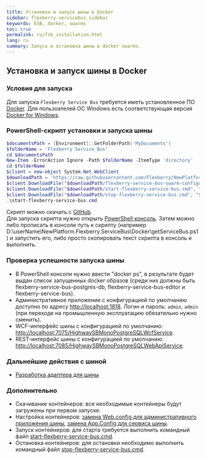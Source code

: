 ```yaml
---
title: Установка и запуск шины в Docker
sidebar: flexberry-servicebus_sidebar
keywords: ESB, docker, swarms
toc: true
permalink: ru/fsb_installation.html
lang: ru
summary: Запуск и остановка шины в docker swarms.
---
```


## Установка и запуск шины в Docker

### Условия для запуска
Для запуска `Flexberry Service Bus` требуется иметь установленное ПО [Docker](https://docs.docker.com). Для пользоателей ОС Windows есть соответствующая версия [Docker for Windows](https://docs.docker.com/docker-for-windows/install/).

### PowerShell-скрипт установки и запуска шины

```powershell
$documentsPath = [Environment]::GetFolderPath('MyDocuments')
$folderName = 'Flexberry Service Bus'
cd $documentsPath
New-Item -ErrorAction Ignore -Path $folderName -ItemType 'directory'
cd $folderName
$client = new-object System.Net.WebClient
$downloadPath = 'https://raw.githubusercontent.com/Flexberry/NewPlatform.Flexberry.ServiceBus/develop/Docker'
$client.DownloadFile("$downloadPath/flexberry-service-bus-swarm-configuration.yml", "$pwd\flexberry-service-bus-swarm-configuration.yml")
$client.DownloadFile("$downloadPath/start-flexberry-service-bus.cmd", "$pwd\start-flexberry-service-bus.cmd")
$client.DownloadFile("$downloadPath/stop-flexberry-service-bus.cmd", "$pwd\stop-flexberry-service-bus.cmd")
.\start-flexberry-service-bus.cmd
```

Скрипт можно скачать с [GitHub](https://raw.githubusercontent.com/Flexberry/NewPlatform.Flexberry.ServiceBus/develop/Docker/getServiceBus.ps1).  
Для запуска скрипта нужно открыть [PowerShell консоль](https://docs.microsoft.com/ru-ru/powershell/scripting/setup/starting-windows-powershell?view=powershell-6). Затем можно либо прописать в консоли путь к скрипту (например D:\userName\NewPlatform.Flexberry.ServiceBus\Docker\getServiceBus.ps1) и запустить его, либо просто скопировать текст скрипта в консоль и выполнить.

### Проверка успешности запуска шины
* В PowerShell консоли нужно ввести "docker ps", в результате будет выдан список запущенных docker образов (среди них должны быть flexberry-service-bus-postgres-db, flexberry-service-bus-editor и flexberry-service-bus).
* Административное приложение с конфигурацией по умолчанию доступно по адресу <http://localhost:1818>. Логин и пароль: `admin`, `admin` (при переходе на промышленную эксплуатацию обязательно нужно сменить).
* WCF-интерфейс шины с конфигурацией по умолчанию: <http://localhost:7075/HighwaySBMonoPostgreSQLWcfService>.
* REST-интерфейс шины с конфигурацией по умолчанию: <http://localhost:7085/HighwaySBMonoPostgreSQLWebApiService>.

### Дальнейшие действия с шиной
* [Разработка адаптера для шины](fsb_adapters.html)

### Дополнительно
* Скачивание контейнеров: все необходимые контейнеры будут загружены при первом запуске.
* Настройка контейнеров:
[замена Web.config для административного приложения шины](fsb_editor.html), [замена App.Config для сервиса шины](fsb_service.html).
* Запуск контейнеров:
для старта требуется выполнить командный файл [start-flexberry-service-bus.cmd](https://github.com/Flexberry/NewPlatform.Flexberry.ServiceBus/blob/develop/Docker/startCloud.cmd).
* Остановка контейнеров:
для остановки необходимо выполнить командный файл [stop-flexberry-service-bus.cmd](https://github.com/Flexberry/NewPlatform.Flexberry.ServiceBus/blob/develop/Docker/stopCloud.cmd).
